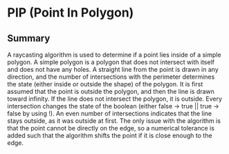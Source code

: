 # PIP (Point In Polygon)

## Summary

A raycasting algorithm is used to determine if a point lies inside of a simple polygon. A simple polygon is a polygon that does not intersect with itself and does not have any holes. A straight line from the point is drawn in any direction, and the number of intersections with the perimeter determines the state (either inside or outside the shape) of the polygon. It is first assumed that the point is outside the polygon, and then the line is drawn toward infinity. If the line does not intersect the polygon, it is outside. Every intersection changes the state of the boolean (either false -> true || true -> false by using !). An even number of intersections indicates that the line stays outside, as it was outside at first. The only issue with the algorithm is that the point cannot be directly on the edge, so a numerical tolerance is added such that the algorithm shifts the point if it is close enough to the edge.
